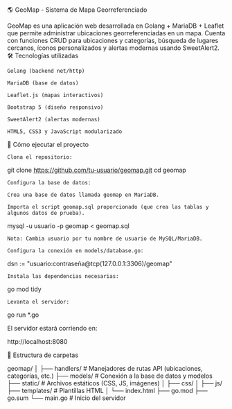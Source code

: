 🌎 GeoMap - Sistema de Mapa Georreferenciado

GeoMap es una aplicación web desarrollada en Golang + MariaDB + Leaflet que permite administrar ubicaciones georreferenciadas en un mapa.
Cuenta con funciones CRUD para ubicaciones y categorías, búsqueda de lugares cercanos, íconos personalizados y alertas modernas usando SweetAlert2.
🛠️ Tecnologías utilizadas

    Golang (backend net/http)

    MariaDB (base de datos)

    Leaflet.js (mapas interactivos)

    Bootstrap 5 (diseño responsivo)

    SweetAlert2 (alertas modernas)

    HTML5, CSS3 y JavaScript modularizado

🚀 Cómo ejecutar el proyecto

    Clona el repositorio:

git clone https://github.com/tu-usuario/geomap.git
cd geomap

    Configura la base de datos:

    Crea una base de datos llamada geomap en MariaDB.

    Importa el script geomap.sql proporcionado (que crea las tablas y algunos datos de prueba).

mysql -u usuario -p geomap < geomap.sql

    Nota: Cambia usuario por tu nombre de usuario de MySQL/MariaDB.

    Configura la conexión en models/database.go:

dsn := "usuario:contraseña@tcp(127.0.0.1:3306)/geomap"

    Instala las dependencias necesarias:

go mod tidy

    Levanta el servidor:

go run *.go

El servidor estará corriendo en:

http://localhost:8080

📂 Estructura de carpetas

geomap/
│
├── handlers/        # Manejadores de rutas API (ubicaciones, categorías, etc.)
├── models/          # Conexión a la base de datos y modelos
├── static/          # Archivos estáticos (CSS, JS, imágenes)
│   ├── css/
│   ├── js/
├── templates/       # Plantillas HTML
│   └── index.html
├── go.mod
├── go.sum
└── main.go          # Inicio del servidor
